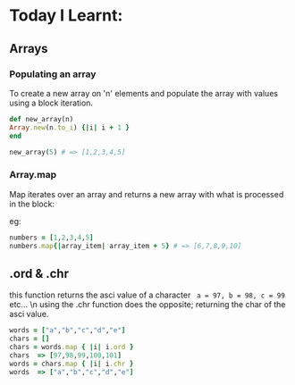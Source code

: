 Today I Learnt:
======
## Arrays

### Populating an array
To create a new array on 'n' elements and populate the array with values using a block iteration.
``` ruby
def new_array(n)       
Array.new(n.to_i) {|i| i + 1 }
end

new_array(5) # => [1,2,3,4,5]
```


### Array.map

Map iterates over an array and returns a new array with what is processed in the block:

eg:
``` ruby
numbers = [1,2,3,4,5]
numbers.map{|array_item| array_item + 5} # => [6,7,8,9,10]
```

## .ord & .chr

this function returns the asci value of a character ``` a = 97, b = 98, c = 99``` etc... \n
using the .chr function does the opposite; returning the char of the asci value.

```ruby
words = ["a","b","c","d","e"]
chars = []
chars = words.map { |i| i.ord }
chars  => [97,98,99,100,101]
words = chars.map { |i| i.chr }
words  => ["a","b","c","d","e"]
```
